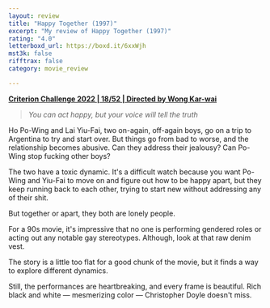 ```yaml
---
layout: review
title: "Happy Together (1997)"
excerpt: "My review of Happy Together (1997)"
rating: "4.0"
letterboxd_url: https://boxd.it/6xxWjh
mst3k: false
rifftrax: false
category: movie_review

---
```


<b><a href="https://boxd.it/q4PJa/detail" rel="nofollow">Criterion Challenge 2022 | 18/52 | Directed by Wong Kar-wai</a></b>

<blockquote><i>You can act happy, but your voice will tell the truth</i></blockquote>Ho Po-Wing and Lai Yiu-Fai, two on-again, off-again boys, go on a trip to Argentina to try and start over. But things go from bad to worse, and the relationship becomes abusive. Can they address their jealousy? Can Po-Wing stop fucking other boys?

The two have a toxic dynamic. It's a difficult watch because you want Po-Wing and Yiu-Fai to move on and figure out how to be happy apart, but they keep running back to each other, trying to start new without addressing any of their shit.

But together or apart, they both are lonely people.

For a 90s movie, it's impressive that no one is performing gendered roles or acting out any notable gay stereotypes. Although, look at that raw denim vest.

The story is a little too flat for a good chunk of the movie, but it finds a way to explore different dynamics.

Still, the performances are heartbreaking, and every frame is beautiful. Rich black and white —  mesmerizing color — Christopher Doyle doesn't miss.